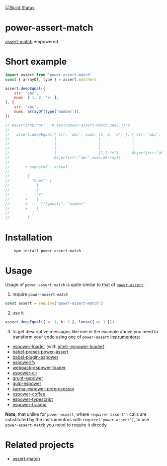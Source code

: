 [![Build Status](https://travis-ci.org/rmdm/power-assert-match.svg?branch=master)](https://travis-ci.org/rmdm/power-assert-match)

power-assert-match
==================

[assert-match](https://github.com/rmdm/assert-match) empowered.

Short example
=============

```javascript
import assert from 'power-assert-match'
const { arrayOf, type } = assert.matchers

assert.deepEqual({
    str: 'abc',
    nums: [ 1, 2, 'x' ],
}, {
    str: 'abc',
    nums: arrayOf(type('number')),
})

// AssertionError:   # test/power-assert-match.spec.js:9
//
//   assert.deepEqual({ str: 'abc', nums: [1, 2, 'x'] }, { str: 'abc', nums: arrayOf(type('number')) })
//                    |                   |              |                   |       |
//                    |                   |              |                   |       TypeMatcher{expected:"number"}
//                    |                   |              |                   ArrayOfMatcher{expected:#TypeMatcher#}
//                    |                   [1,2,"x"]      Object{str:"abc",nums:#ArrayOfMatcher#}
//                    Object{str:"abc",nums:#Array#}
//
//       + expected - actual
//
//        {
//          "nums": [
//            1
//            2
//       -    "x"
//       +    {
//       +      "[typeof]": "number"
//       +    }
//          ]
//        }
```

Installation
============

```sh
    npm install power-assert-match
```

Usage
=====

Usage of `power-assert-match` is quite similar to that of
[`power-assert`](https://github.com/power-assert-js/power-assert):

1. require `power-assert-match`
```javascript
const assert = require('power-assert-match')
```
2. use it
``` javascript
assert.deepEqual({ a: 1, b: 2 }, loose({ a: 1 }))
```
3. to get descriptive messages like one in the example above you need to
transform your code using one of `power-assert` [instrumentors](https://github.com/power-assert-js/power-assert#be-sure-to-transform-test-code):

 - [espower-loader](https://github.com/power-assert-js/espower-loader) (with [intelli-espower-loader](https://github.com/power-assert-js/intelli-espower-loader))
 - [babel-preset-power-assert](https://github.com/power-assert-js/babel-preset-power-assert)
 - [babel-plugin-espower](https://github.com/power-assert-js/babel-plugin-espower)
 - [espowerify](https://github.com/power-assert-js/espowerify)
 - [webpack-espower-loader](https://github.com/power-assert-js/webpack-espower-loader).
 - [espower-cli](https://github.com/power-assert-js/espower-cli)
 - [grunt-espower](https://github.com/power-assert-js/grunt-espower)
 - [gulp-espower](https://github.com/power-assert-js/gulp-espower)
 - [karma-espower-preprocessor](https://github.com/power-assert-js/karma-espower-preprocessor)
 - [espower-coffee](https://github.com/power-assert-js/espower-coffee)
 - [espower-typescript](https://github.com/power-assert-js/espower-typescript)
 - [espower-traceur](https://github.com/power-assert-js/espower-traceur)

**Note**, that unlike for `power-assert`, where `require('assert')` calls are
substituted by the instrumentors with `require('power-assert')`, to use
`power-assert-match` you need to require it directly.

Related projects
================

- [assert-match](https://github.com/rmdm/assert-match)
